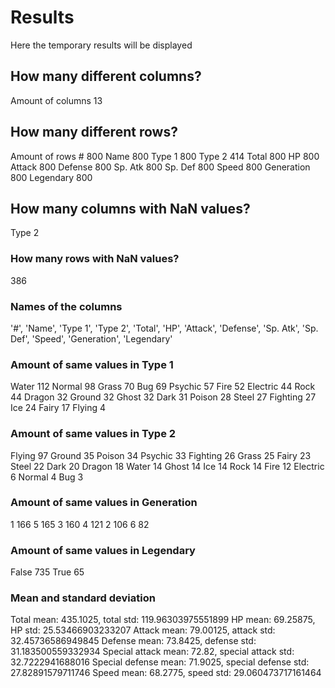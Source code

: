 # Results

Here the temporary results will be displayed

## How many different columns?
Amount of columns 13

## How many different rows?
Amount of rows #             800
Name          800
Type 1        800
Type 2        414
Total         800
HP            800
Attack        800
Defense       800
Sp. Atk       800
Sp. Def       800
Speed         800
Generation    800
Legendary     800

## How many columns with NaN values?
Type 2

###  How many rows with NaN values?
386 

### Names of the columns
'#', 'Name', 'Type 1', 'Type 2', 'Total', 'HP', 'Attack', 'Defense', 'Sp. Atk', 'Sp. Def', 'Speed', 'Generation', 'Legendary'

### Amount of same values in Type 1
Water       112
Normal       98
Grass        70
Bug          69
Psychic      57
Fire         52
Electric     44
Rock         44
Dragon       32
Ground       32
Ghost        32
Dark         31
Poison       28
Steel        27
Fighting     27
Ice          24
Fairy        17
Flying        4

### Amount of same values in Type 2
Flying      97
Ground      35
Poison      34
Psychic     33
Fighting    26
Grass       25
Fairy       23
Steel       22
Dark        20
Dragon      18
Water       14
Ghost       14
Ice         14
Rock        14
Fire        12
Electric     6
Normal       4
Bug          3

### Amount of same values in Generation
1    166
5    165
3    160
4    121
2    106
6     82

### Amount of same values in Legendary
False    735
True      65

### Mean and standard deviation 
Total mean: 435.1025, total std: 119.96303975551899
HP mean: 69.25875, HP std: 25.53466903233207
Attack mean: 79.00125, attack std: 32.45736586949845
Defense mean: 73.8425, defense std: 31.183500559332934
Special attack mean: 72.82, special attack std: 32.7222941688016
Special defense mean: 71.9025, special defense std: 27.82891579711746
Speed mean: 68.2775, speed std: 29.060473717161464